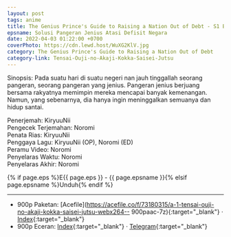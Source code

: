 ```yaml
---
layout: post
tags: anime
title: The Genius Prince's Guide to Raising a Nation Out of Debt - S1 Batch ID Subtitle
epsname: Solusi Pangeran Jenius Atasi Defisit Negara
date: 2022-04-03 01:22:00 +0700
coverPhoto: https://cdn.lewd.host/WuXG2KlV.jpg
category: The Genius Prince's Guide to Raising a Nation Out of Debt
category-link: Tensai-Ouji-no-Akaji-Kokka-Saisei-Jutsu
---
```


Sinopsis: Pada suatu hari di suatu negeri nan jauh tinggallah seorang pangeran, seorang pangeran yang jenius.
Pangeran jenius berjuang bersama rakyatnya memimpin mereka mencapai banyak kemenangan.
Namun, yang sebenarnya, dia hanya ingin meninggalkan semuanya dan hidup santai.

Penerjemah: KiryuuNii<br>
Pengecek Terjemahan: Noromi<br>
Penata Rias: KiryuuNii<br>
Penggaya Lagu: KiryuuNii (OP), Noromi (ED)<br>
Peramu Video: Noromi<br>
Penyelaras Waktu: Noromi<br>
Penyelaras Akhir: Noromi<br>

{% if page.eps %}E{{ page.eps }} - {{ page.epsname }}{% elsif page.epsname %}Unduh{% endif %}

---
- 900p Paketan: [Acefile](https://acefile.co/f/73180315/a-1-tensai-ouji-no-akaji-kokka-saisei-jutsu-webx264-- 900paac-7z){:target="_blank"} &middot; [Index](https://proyek.a-1ddl.workers.dev/1:/%5BA-1%5D%20Tensai%20Ouji%20no%20Akaji%20Kokka%20Saisei%20Jutsu%20%5BWEB%5D%5Bx264%20900p%5D%5BAAC%5D.7z){:target="_blank"}<br>
- 900p Eceran: [Index](https://proyek.a-1ddl.workers.dev/0:/Musim%20Dingin%202022/%5BWEB%5D/%5BA-1%5D%20Tensai%20Ouji%20no%20Akaji%20Kokka%20Saisei%20Jutsu%20%5BWEB%5D%5Bx264%20900p%5D%5BAAC%5D/){:target="_blank"} &middot; [Telegram](https://t.me/a1fansub/95){:target="_blank"}
